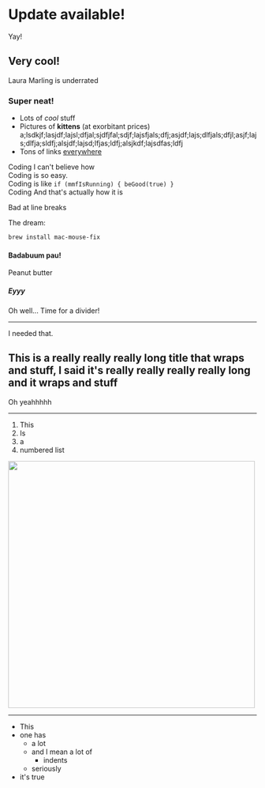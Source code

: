 <!-- Render this using
cat test.md | pandoc -f markdown -t html -H update-notes.css -s -o test.html; open test.html
-->

# Update available!

Yay!

## Very cool!

Laura Marling is underrated

### Super neat!

- Lots of *cool* stuff
- Pictures of **kittens** (at exorbitant prices) a;lsdkjf;lasjdf;lajsl;dfjal;sjdfjfal;sdjf;lajsfjals;dfj;asjdf;lajs;dlfjals;dfjl;asjf;lajs;dlfja;sldfj;alsjdf;lajsd;lfjas;ldfj;alsjkdf;lajsdfas;ldfj
- Tons of links [everywhere](https://google.com/)

Coding I can't believe how \
Coding is so easy. \
Coding is like `if (mmfIsRunning) { beGood(true) }` \
Coding And that's actually how it is

Bad at
line breaks

The dream:

```bash
brew install mac-mouse-fix
```

#### Badabuum pau!

Peanut butter

##### Eyyy

Oh well... Time for a divider!

---

I needed that.

## This is a really really really long title that wraps and stuff, I said it's really really really really long and it wraps and stuff

Oh yeahhhhh

---

1. This
2. Is 
3. a
4. numbered list

<img width="500px" src="https://user-images.githubusercontent.com/40808343/148666688-f2da6897-a6d2-47cb-86df-59afb3ab8682.gif">

---

- This
- one has
  - a lot
  - and I mean a lot of
    - indents
  - seriously
- it's true